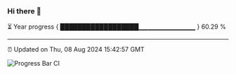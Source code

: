 ### Hi there 👋

⏳ Year progress { ██████████████████▁▁▁▁▁▁▁▁▁▁▁▁ } 60.29 %

---

⏰ Updated on Thu, 08 Aug 2024 15:42:57 GMT

![Progress Bar CI](https://github.com/IshwaranRudhara/GIT-ACTION/workflows/Progress%20Bar%20CI/badge.svg)
